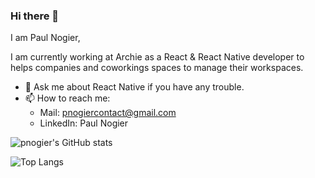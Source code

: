 ### Hi there 👋

<!--
**pnogier/pnogier** is a ✨ _special_ ✨ repository because its `README.md` (this file) appears on your GitHub profile.
-->

I am Paul Nogier,

I am currently working at Archie as a React & React Native developer to helps companies and coworkings spaces to manage their workspaces.

- 💬  Ask me about React Native if you have any trouble.
- 📫  How to reach me: 
    - Mail: pnogiercontact@gmail.com
    - LinkedIn: Paul Nogier


![pnogier's GitHub stats](https://github-readme-stats.vercel.app/api?username=pnogier&show_icons=true&count_private=true&theme=dark&hide=prs)

![Top Langs](https://github-readme-stats.vercel.app/api/top-langs/?username=anuraghazra&theme=dark)
